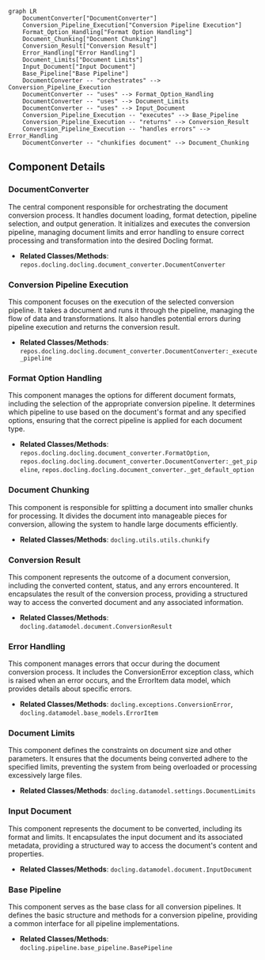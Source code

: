 ```mermaid
graph LR
    DocumentConverter["DocumentConverter"]
    Conversion_Pipeline_Execution["Conversion Pipeline Execution"]
    Format_Option_Handling["Format Option Handling"]
    Document_Chunking["Document Chunking"]
    Conversion_Result["Conversion Result"]
    Error_Handling["Error Handling"]
    Document_Limits["Document Limits"]
    Input_Document["Input Document"]
    Base_Pipeline["Base Pipeline"]
    DocumentConverter -- "orchestrates" --> Conversion_Pipeline_Execution
    DocumentConverter -- "uses" --> Format_Option_Handling
    DocumentConverter -- "uses" --> Document_Limits
    DocumentConverter -- "uses" --> Input_Document
    Conversion_Pipeline_Execution -- "executes" --> Base_Pipeline
    Conversion_Pipeline_Execution -- "returns" --> Conversion_Result
    Conversion_Pipeline_Execution -- "handles errors" --> Error_Handling
    DocumentConverter -- "chunkifies document" --> Document_Chunking
```

## Component Details

### DocumentConverter
The central component responsible for orchestrating the document conversion process. It handles document loading, format detection, pipeline selection, and output generation. It initializes and executes the conversion pipeline, managing document limits and error handling to ensure correct processing and transformation into the desired Docling format.
- **Related Classes/Methods**: `repos.docling.docling.document_converter.DocumentConverter`

### Conversion Pipeline Execution
This component focuses on the execution of the selected conversion pipeline. It takes a document and runs it through the pipeline, managing the flow of data and transformations. It also handles potential errors during pipeline execution and returns the conversion result.
- **Related Classes/Methods**: `repos.docling.docling.document_converter.DocumentConverter:_execute_pipeline`

### Format Option Handling
This component manages the options for different document formats, including the selection of the appropriate conversion pipeline. It determines which pipeline to use based on the document's format and any specified options, ensuring that the correct pipeline is applied for each document type.
- **Related Classes/Methods**: `repos.docling.docling.document_converter.FormatOption`, `repos.docling.docling.document_converter.DocumentConverter:_get_pipeline`, `repos.docling.docling.document_converter._get_default_option`

### Document Chunking
This component is responsible for splitting a document into smaller chunks for processing. It divides the document into manageable pieces for conversion, allowing the system to handle large documents efficiently.
- **Related Classes/Methods**: `docling.utils.utils.chunkify`

### Conversion Result
This component represents the outcome of a document conversion, including the converted content, status, and any errors encountered. It encapsulates the result of the conversion process, providing a structured way to access the converted document and any associated information.
- **Related Classes/Methods**: `docling.datamodel.document.ConversionResult`

### Error Handling
This component manages errors that occur during the document conversion process. It includes the ConversionError exception class, which is raised when an error occurs, and the ErrorItem data model, which provides details about specific errors.
- **Related Classes/Methods**: `docling.exceptions.ConversionError`, `docling.datamodel.base_models.ErrorItem`

### Document Limits
This component defines the constraints on document size and other parameters. It ensures that the documents being converted adhere to the specified limits, preventing the system from being overloaded or processing excessively large files.
- **Related Classes/Methods**: `docling.datamodel.settings.DocumentLimits`

### Input Document
This component represents the document to be converted, including its format and limits. It encapsulates the input document and its associated metadata, providing a structured way to access the document's content and properties.
- **Related Classes/Methods**: `docling.datamodel.document.InputDocument`

### Base Pipeline
This component serves as the base class for all conversion pipelines. It defines the basic structure and methods for a conversion pipeline, providing a common interface for all pipeline implementations.
- **Related Classes/Methods**: `docling.pipeline.base_pipeline.BasePipeline`
